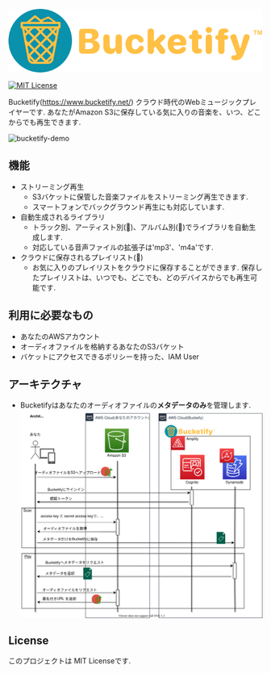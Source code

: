 
![bucketify-logo](../src/images/bucketify_logo.png)  

[![MIT License](http://img.shields.io/badge/license-MIT-blue.svg?style=flat)](LICENSE)

Bucketify(https://www.bucketify.net/) クラウド時代のWebミュージックプレイヤーです.
あなたがAmazon S3に保存している気に入りの音楽を、いつ、どこからでも再生できます.

![bucketify-demo](../src/images/bucketify_demo_pc.gif)  


## 機能
- ストリーミング再生
  - S3バケットに保管した音楽ファイルをストリーミング再生できます. 
  - スマートフォンでバックグラウンド再生にも対応しています.
- 自動生成されるライブラリ
  - トラック別、アーティスト別(🚧)、アルバム別(🚧)でライブラリを自動生成します.
  - 対応している音声ファイルの拡張子は'mp3'、'm4a'です.
- クラウドに保存されるプレイリスト(🚧)
  - お気に入りのプレイリストをクラウドに保存することができます. 保存したプレイリストは、いつでも、どこでも、どのデバイスからでも再生可能です.

## 利用に必要なもの
- あなたのAWSアカウント
- オーディオファイルを格納するあなたのS3バケット
- バケットにアクセスできるポリシーを持った、IAM User

## アーキテクチャ
- Bucketifyはあなたのオーディオファイルの**メタデータのみ**を管理します.
![bucketify-how-it-work](../src/images/architecture-ja.drawio.svg)  

## License
このプロジェクトは MIT Licenseです.